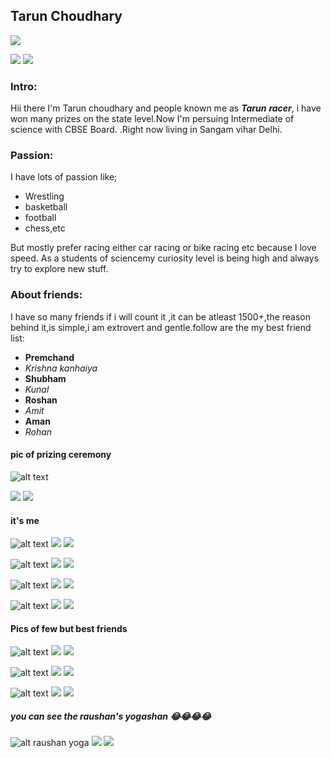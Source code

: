 ## Tarun Choudhary

![](https://img.shields.io/badge/Follower-7.8k-red?style=for-the-badge&logo=github)


![](https://img.shields.io/badge/Twitter-1.5k+-blue?style=social&logo=twitter)
![](https://img.shields.io/badge/Facebook-1.9k+-yellow?style=social&logo=facebook)






### Intro:

Hii there I'm Tarun choudhary  and people known me as **_Tarun_** **_racer_**,
i have won many prizes on the state level.Now I'm persuing Intermediate of science with CBSE Board.
.Right now living in Sangam vihar Delhi.


### Passion:
I have lots of passion like; 
* Wrestling
* basketball 
* football
* chess,etc

But mostly prefer racing either car racing or bike racing etc
 because I love speed.
As a students of sciencemy curiosity level is being high and always try to explore new stuff.

<!-- ### My pic with my friends:-->

<!-- [comment]: ![alt text](https://tarun-choudhary.github.io/intro/IMG_20191211_175429.jpg ) -->


### About friends:
I have so many friends if i will count it ,it can be atleast 1500+,the reason behind it,is simple,i am
extrovert and gentle.follow are the my best friend list:
* **Premchand**
* _Krishna kanhaiya_
* **Shubham**
* _Kunal_
* **Roshan**
* _Amit_
* **Aman**
* _Rohan_

#### pic of prizing ceremony

<!-- ![alt text](https://tarun-choudhary.github.io/intro/IMG-20190928-WA0014.jpg ) -->
![alt text](https://tarun-choudhary.github.io/intro/tarun.jpg )

![](https://img.shields.io/badge/Likes-1k+-yellow?style=social&logo=facebook)
![](https://img.shields.io/badge/Upvote-1.9k+-yellow?style=social&logo=reddit)




<!-- ![alt text](https://tarun-choudhary.github.io/intro/tarun1.jpg ) -->


#### it's me
![alt text](https://tarun-choudhary.github.io/intro/tarun2.jpg )
![](https://img.shields.io/badge/Likes-1.9k+-yellow?style=social&logo=facebook)
![](https://img.shields.io/badge/Upvote-1.9k+-yellow?style=social&logo=reddit)


![alt text](https://tarun-choudhary.github.io/intro/IMG_20201202_123619_698.jpg)
![](https://img.shields.io/badge/Likes-1.9k+-yellow?style=social&logo=facebook)
![](https://img.shields.io/badge/Upvote-1.9k+-yellow?style=social&logo=reddit)



![alt text](https://tarun-choudhary.github.io/intro/IMG_20201202_123625_156.jpg)
![](https://img.shields.io/badge/Likes-1.9k+-yellow?style=social&logo=facebook)
![](https://img.shields.io/badge/Upvote-1.9k+-yellow?style=social&logo=reddit)

![alt text](https://tarun-choudhary.github.io/intro/IMG_20201202_123622_764.jpg )
![](https://img.shields.io/badge/Likes-1.9k+-yellow?style=social&logo=facebook)
![](https://img.shields.io/badge/Upvote-1.9k+-yellow?style=social&logo=reddit)





#### Pics of few but best friends
![alt text](https://tarun-choudhary.github.io/intro/IMG-20190928-WA0020.jpg )
![](https://img.shields.io/badge/Likes-1.9k+-yellow?style=social&logo=facebook)
![](https://img.shields.io/badge/Upvote-1.9k+-yellow?style=social&logo=reddit)

![alt text](https://tarun-choudhary.github.io/intro/IMG-20190928-WA0021.jpg )
![](https://img.shields.io/badge/Likes-1.9k+-yellow?style=social&logo=facebook)
![](https://img.shields.io/badge/Upvote-1.9k+-yellow?style=social&logo=reddit)


![alt text](https://tarun-choudhary.github.io/intro/IMG-20190928-WA0022.jpg )
![](https://img.shields.io/badge/Likes-1.9k+-yellow?style=social&logo=facebook)
![](https://img.shields.io/badge/Upvote-1.9k+-yellow?style=social&logo=reddit)




##### you can see the raushan's yogashan 😂😂😂😂
![alt raushan yoga ](https://tarun-choudhary.github.io/intro/IMG-20190928-WA0025.jpg "raushan yogashan")
![](https://img.shields.io/badge/Likes-1.9k+-yellow?style=social&logo=facebook)
![](https://img.shields.io/badge/Upvote-1.9k+-yellow?style=social&logo=reddit)
